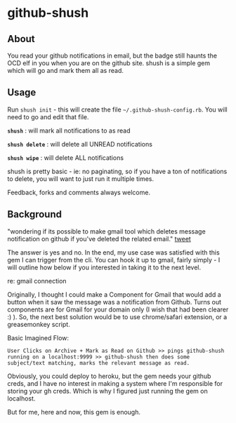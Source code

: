 github-shush
============

About
-----

You read your github notifications in email, but the badge still haunts the OCD elf in you when you are on the github site. shush is a simple gem which will go and mark them all as read.

Usage
-----

Run `shush init` - this will create the file `~/.github-shush-config.rb`. You will need to go and edit that file. 

**`shush`** : will mark all notifications to as read

**`shush delete`** : will delete all UNREAD notifications

**`shush wipe`** : will delete ALL notifications

shush is pretty basic - ie: no paginating, so if you have a ton of notifications to delete, you will want to just run it multiple times. 

Feedback, forks and comments always welcome.

Background
----------

"wondering if its possible to make gmail tool which deletes message notification on github if you've deleted the related email." [tweet](http://twitter.com/#!/meeech/status/30483727884750848)

The answer is yes and no. In the end, my use case was satisfied with this gem I can trigger from the cli. You can hook it up to gmail, fairly simply -  I will outline how below if you interested in taking it to the next level.

re: gmail connection

Originally, I thought I could make a Component for Gmail that would add a button when it saw the message was a notification from Github. Turns out components are for Gmail for your domain only (I wish that had been clearer :) ). So, the next best solution would be to use chrome/safari extension, or a greasemonkey script. 

Basic Imagined Flow:

`User Clicks on Archive + Mark as Read on Github >> pings github-shush running on a localhost:9999 >> github-shush then does some subject/text matching, marks the relevant message as read.`

Obviously, you could deploy to heroku, but the gem needs your github creds, and I have no interest in making a system where I'm responsible for storing your gh creds. Which is why I figured just running the gem on localhost.

But for me, here and now, this gem is enough. 


